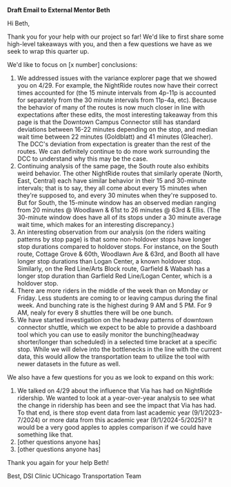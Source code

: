 **Draft Email to External Mentor Beth**

Hi Beth, 

Thank you for your help with our project so far! We'd like to first share some high-level takeaways with you, and then a few questions we have as we seek to wrap this quarter up. 

We'd like to focus on [x number] conclusions: 
1) We addressed issues with the variance explorer page that we showed you on 4/29. For example, the NightRide routes now have their correct times accounted for (the 15 minute intervals from 4p-11p is accounted for separately from the 30 minute intervals from 11p-4a, etc). Because the behavior of many of the routes is now much closer in line with expectations after these edits, the most interesting takeaway from this page is that the Downtown Campus Connector still has standard deviations between 16-22 minutes depending on the stop, and median wait time between 22 minutes (Goldblatt) and 41 minutes (Gleacher). The DCC's deviation from expectation is greater than the rest of the routes. We can definitely continue to do more work surrounding the DCC to understand why this may be the case. 
2) Continuing analysis of the same page, the South route also exhibits weird behavior. The other NightRide routes that similarly operate (North, East, Central) each have similar behavior in their 15 and 30-minute intervals; that is to say, they all come about every 15 minutes when they're supposed to, and every 30 minutes when they're supposed to. But for South, the 15-minute window has an observed median ranging from 20 minutes @ Woodlawn & 61st to 26 minutes @ 63rd & Ellis. (The 30-minute window does have all of its stops under a 30 minute average wait time, which makes for an interesting discrepancy.)
3) An interesting observation from our analysis (on the riders waiting patterns by stop page) is that some non-holdover stops have longer stop durations compared to holdover stops. For instance, on the South route, Cottage Grove & 60th, Woodlawn Ave & 63rd, and Booth all have longer stop durations than Logan Center, a known holdover stop. Similarly, on the Red Line/Arts Block route, Garfield & Wabash has a longer stop duration than Garfield Red Line/Logan Center, which is a holdover stop.
4) There are more riders in the middle of the week than on Monday or Friday. Less students are coming to or leaving campus during the final week. And bunching rate is the highest during 9 AM and 5 PM. For 9 AM, nealy for every 8 shuttles there will be one bunch.
5) We have started investigation on the headway patterns of downtown connector shuttle, which we expect to be able to provide a dashboard tool which you can use to easily monitor the bunching(headway shorter/longer than scheduled) in a selected time bracket at a specific stop. While we will delve into the bottlenecks in the line with the current data, this would allow the transportation team to utilize the tool with newer datasets in the future as well.

We also have a few questions for you as we look to expand on this work: 
1) We talked on 4/29 about the influence that Via has had on NightRide ridership. We wanted to look at a year-over-year analysis to see what the change in ridership has been and see the impact that Via has had. To that end, is there stop event data from last academic year (9/1/2023-7/2024) or more data from this academic year (9/1/2024-5/2025)? It would be a very good apples to apples comparison if we could have something like that. 
2) [other questions anyone has]
3) [other questions anyone has]

Thank you again for your help Beth!

Best, 
DSI Clinic UChicago Transportation Team

